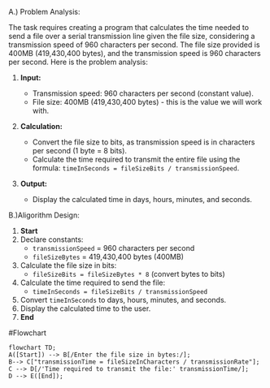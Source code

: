 A.) Problem Analysis:

  The task requires creating a program that calculates the time needed to send a file over a serial transmission line given the file size, considering a transmission speed of 960 characters per second. 
  The file size provided is 400MB (419,430,400 bytes), and the transmission speed is 960 characters per second. Here is the problem analysis:

1. **Input:**
   - Transmission speed: 960 characters per second (constant value).
   - File size: 400MB (419,430,400 bytes) - this is the value we will work with.

2. **Calculation:**
   - Convert the file size to bits, as transmission speed is in characters per second (1 byte = 8 bits).
   - Calculate the time required to transmit the entire file using the formula: `timeInSeconds = fileSizeBits / transmissionSpeed`.

3. **Output:**
   - Display the calculated time in days, hours, minutes, and seconds.


B.)Aligorithm Design:
1. **Start**
2. Declare constants:
   - `transmissionSpeed` = 960 characters per second
   - `fileSizeBytes` = 419,430,400 bytes (400MB)
3. Calculate the file size in bits:
   - `fileSizeBits = fileSizeBytes * 8` (convert bytes to bits)
4. Calculate the time required to send the file:
   - `timeInSeconds = fileSizeBits / transmissionSpeed`
5. Convert `timeInSeconds` to days, hours, minutes, and seconds.
6. Display the calculated time to the user.
7. **End**

#Flowchart
``` mermaid
flowchart TD;
A([Start]) --> B[/Enter the file size in bytes:/];
B--> C["transmissionTime = fileSizeInCharacters / transmissionRate"];
C --> D[/'Time required to transmit the file:' transmissionTime/];
D --> E([End]);
```
